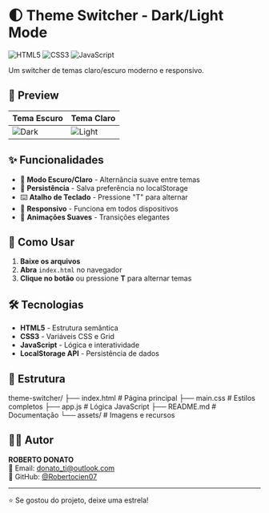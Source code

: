 # 🌓 Theme Switcher - Dark/Light Mode

![HTML5](https://img.shields.io/badge/HTML5-E34F26?style=for-the-badge&logo=html5&logoColor=white)
![CSS3](https://img.shields.io/badge/CSS3-1572B6?style=for-the-badge&logo=css3&logoColor=white)
![JavaScript](https://img.shields.io/badge/JavaScript-F7DF1E?style=for-the-badge&logo=javascript&logoColor=black)

Um switcher de temas claro/escuro moderno e responsivo.

## 📸 Preview

| Tema Escuro | Tema Claro |
|-------------|------------|
| ![Dark](https://imgur.com/rlgge6m) | ![Light](https://imgur.com/8Jvo7N6) |

## ✨ Funcionalidades

- 🌙 **Modo Escuro/Claro** - Alternância suave entre temas
- 💾 **Persistência** - Salva preferência no localStorage  
- ⌨️ **Atalho de Teclado** - Pressione "T" para alternar
- 📱 **Responsivo** - Funciona em todos dispositivos
- 🎨 **Animações Suaves** - Transições elegantes

## 🚀 Como Usar

1. **Baixe os arquivos**
2. **Abra** `index.html` no navegador
3. **Clique no botão** ou pressione **T** para alternar temas

## 🛠️ Tecnologias

- **HTML5** - Estrutura semântica
- **CSS3** - Variáveis CSS e Grid
- **JavaScript** - Lógica e interatividade
- **LocalStorage API** - Persistência de dados

## 📁 Estrutura
theme-switcher/
├── index.html # Página principal
├── main.css # Estilos completos
├── app.js # Lógica JavaScript
├── README.md # Documentação
└── assets/ # Imagens e recursos

## 👨‍💻 Autor

**ROBERTO DONATO**  
📧 Email: donato_ti@outlook.com  
🔗 GitHub: [@Robertocien07](https://github.com/Robertocien07)

---

⭐️ Se gostou do projeto, deixe uma estrela!
